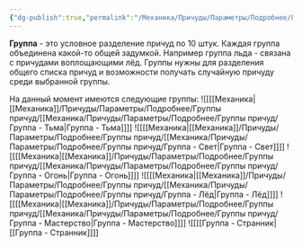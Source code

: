 ```yaml
---
{"dg-publish":true,"permalink":"/Механика/Причуды/Параметры/Подробнее/Группа/","noteIcon":"","created":"2025-08-21T13:47:54.336+03:00","updated":"2025-07-29T23:53:07.431+03:00"}
---
```


**Группа** - это условное разделение причуд по 10 штук. Каждая группа объединена какой-то общей задумкой. Например группа льда - связана с причудами воплощающими лёд. Группы нужны для разделения общего списка причуд и возможности получать случайную причуду среди выбранной группы.

На данный момент имеются следующие группы:
![[[[Механика\|[[Механика]]/Причуды/Параметры/Подробнее/Группы причуд/[[Механика/Причуды/Параметры/Подробнее/Группы причуд/Группа - Тьма\|Группа - Тьма]]]]
![[[[Механика\|[[Механика]]/Причуды/Параметры/Подробнее/Группы причуд/[[Механика/Причуды/Параметры/Подробнее/Группы причуд/Группа - Свет\|Группа - Свет]]]]
![[[[Механика\|[[Механика]]/Причуды/Параметры/Подробнее/Группы причуд/[[Механика/Причуды/Параметры/Подробнее/Группы причуд/Группа - Огонь\|Группа - Огонь]]]]
![[[[Механика\|[[Механика]]/Причуды/Параметры/Подробнее/Группы причуд/[[Механика/Причуды/Параметры/Подробнее/Группы причуд/Группа - Лёд\|Группа - Лёд]]]]
![[[[Механика\|[[Механика]]/Причуды/Параметры/Подробнее/Группы причуд/[[Механика/Причуды/Параметры/Подробнее/Группы причуд/Группа - Мастерство\|Группа - Мастерство]]]]
![[[[Группа - Странник\|[[Группа - Странник]]]]